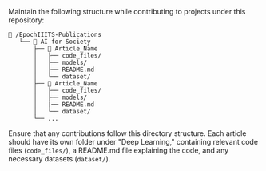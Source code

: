 Maintain the following structure while contributing to projects under this repository:

```
📁 /EpochIIITS-Publications
   └── 📁 AI for Society
       ├── 📁 Article_Name
       │   ├── code_files/
       │   ├── models/
       │   ├── README.md
       │   └── dataset/
       ├── 📁 Article_Name
       │   ├── code_files/
       │   ├── models/
       │   |── README.md
       │   └── dataset/
       └── ...
```

Ensure that any contributions follow this directory structure. Each article should have its own folder under "Deep Learning," containing relevant code files (`code_files/`), a README.md file explaining the code, and any necessary datasets (`dataset/`).
